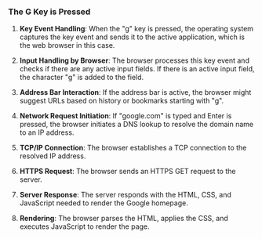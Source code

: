 ### The G Key is Pressed

1. **Key Event Handling**: When the "g" key is pressed, the operating system captures the key event and sends it to the active application, which is the web browser in this case.

2. **Input Handling by Browser**: The browser processes this key event and checks if there are any active input fields. If there is an active input field, the character "g" is added to the field.

3. **Address Bar Interaction**: If the address bar is active, the browser might suggest URLs based on history or bookmarks starting with "g".

4. **Network Request Initiation**: If "google.com" is typed and Enter is pressed, the browser initiates a DNS lookup to resolve the domain name to an IP address.

5. **TCP/IP Connection**: The browser establishes a TCP connection to the resolved IP address.

6. **HTTPS Request**: The browser sends an HTTPS GET request to the server.

7. **Server Response**: The server responds with the HTML, CSS, and JavaScript needed to render the Google homepage.

8. **Rendering**: The browser parses the HTML, applies the CSS, and executes JavaScript to render the page.
